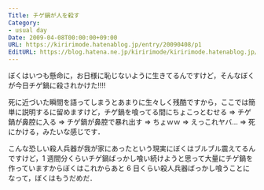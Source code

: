 ```yaml
---
Title: チゲ鍋が人を殺す
Category:
- usual day
Date: 2009-04-08T00:00:00+09:00
URL: https://kiririmode.hatenablog.jp/entry/20090408/p1
EditURL: https://blog.hatena.ne.jp/kiririmode/kiririmode.hatenablog.jp/atom/entry/8454420450078213252
---
```



ぼくはいつも懸命に，お日様に恥じないように生きてるんですけど，そんなぼくが今日チゲ鍋に殺されかけた!!!!

死に近づいた瞬間を語ってしまうとあまりに生々しく残酷ですから，ここでは簡単に説明するに留めますけど，チゲ鍋を喰ってる間にちょこっとむせる => チゲ鍋が鼻腔に入る => チゲ鍋が鼻腔で暴れ出す => ちょｗｗ => えっこれヤバ… => 死にかける，みたいな感じです．

こんな恐しい殺人兵器が我が家にあったという現実にぼくはブルブル震えてるんですけど，1 週間分くらいチゲ鍋ばっかし喰い続けようと思って大量にチゲ鍋を作っていますからぼくはこれからあと 6 日くらい殺人兵器ばっかし喰うことになって，ぼくはもうだめだ．
